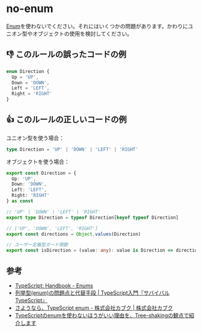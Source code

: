 # no-enum

[Enum](https://www.typescriptlang.org/docs/handbook/enums.html)を使わないでください。それにはいくつかの問題があります。かわりにユニオン型やオブジェクトの使用を検討してください。

## :thumbsdown: このルールの誤ったコードの例

```ts
enum Direction {
  Up = 'UP',
  Down = 'DOWN',
  Left = 'LEFT',
  Right = 'RIGHT'
}
```

## :thumbsup: このルールの正しいコードの例

ユニオン型を使う場合：

```ts
type Direction = 'UP' | 'DOWN' | 'LEFT' | 'RIGHT'
```

オブジェクトを使う場合：

```ts
export const Direction = {
  Up: 'UP',
  Down: 'DOWN',
  Left: 'LEFT',
  Right: 'RIGHT'
} as const

// 'UP' | 'DOWN' | 'LEFT' | 'RIGHT'
export type Direction = typeof Direction[keyof typeof Direction]

// ['UP', 'DOWN', 'LEFT', 'RIGHT']
export const directions = Object.values(Direction)

// ユーザー定義型ガード関数
export const isDirection = (value: any): value is Direction => directions.includes(value)
```

## 参考

- [TypeScript: Handbook - Enums](https://www.typescriptlang.org/docs/handbook/enums.html#objects-vs-enums)
- [列挙型(enum)の問題点と代替手段 | TypeScript入門『サバイバルTypeScript』](https://typescriptbook.jp/reference/values-types-variables/enum/enum-problems-and-alternatives-to-enums)
- [さようなら、TypeScript enum - 株式会社カブク | 株式会社カブク](https://www.kabuku.co.jp/developers/good-bye-typescript-enum)
- [TypeScriptのenumを使わないほうがいい理由を、Tree-shakingの観点で紹介します](https://engineering.linecorp.com/ja/blog/typescript-enum-tree-shaking/)
